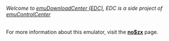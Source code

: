 ###### Welcome to [emuDownloadCenter (EDC)](https://github.com/PhoenixInteractiveNL/emuDownloadCenter/wiki/), EDC is a side project of [emuControlCenter](https://github.com/PhoenixInteractiveNL/emuControlCenter/wiki/)

For more information about this emulator, visit the [**no$zx**](https://github.com/PhoenixInteractiveNL/emuDownloadCenter/wiki/Emulator-nozx#menu) page.
